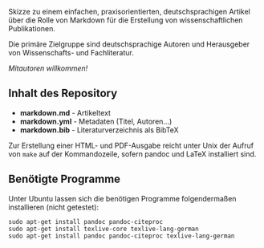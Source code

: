 Skizze zu einem einfachen, praxisorientierten, deutschsprachigen Artikel über
die Rolle von Markdown für die Erstellung von wissenschaftlichen Publikationen.

Die primäre Zielgruppe sind deutschsprachige Autoren und Herausgeber von
Wissenschafts- und Fachliteratur.

*Mitautoren willkommen!*

## Inhalt des Repository

* **markdown.md** - Artikeltext
* **markdown.yml** - Metadaten (Titel, Autoren...)
* **markdown.bib** - Literaturverzeichnis als BibTeX

Zur Erstellung einer HTML- und PDF-Ausgabe reicht unter Unix der Aufruf von
`make` auf der Kommandozeile, sofern pandoc und LaTeX installiert sind.

## Benötigte Programme

Unter Ubuntu lassen sich die benötigen Programme folgendermaßen installieren
(nicht getestet):

    sudo apt-get install pandoc pandoc-citeproc 
    sudo apt-get install texlive-core texlive-lang-german
    sudo apt-get install pandoc pandoc-citeproc texlive-lang-german

